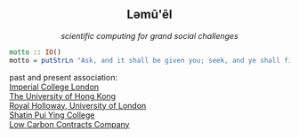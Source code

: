 <h2 align=center>Ləmū'ēl</h2>

<p align=center>
  <em>
  scientific computing for grand social challenges
  </em>
</p>

<p align=center>
  
```haskell
motto :: IO()
motto = putStrLn "Ask, and it shall be given you; seek, and ye shall find; knock, and it shall be opened unto you."
```

</p>

<p align=left>
  past and present association:
  <br>
  <a href=https://www.imperial.ac.uk>Imperial College London</a>
  <br>
  <a href=https://www.hku.hk>The University of Hong Kong</a>
  <br>
  <a href=https://www.royalholloway.ac.uk>Royal Holloway, University of London</a>
  <br>
  <a href=https://www.pyc.edu.hk>Shatin Pui Ying College</a>
  <br>
  <a href=https://www.lowcarboncontracts.uk>Low Carbon Contracts Company</a>
</p>

##
<!-- [![Linkedin](https://i.stack.imgur.com/gVE0j.png) lemuelkl](https://www.linkedin.com/in/lemuelkl/) -->
